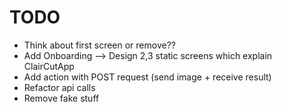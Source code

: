 # TODO

* Think about first screen or remove??
* Add Onboarding --> Design 2,3 static screens which explain ClairCutApp
* Add action with POST request (send image + receive result)
* Refactor api calls
* Remove fake stuff